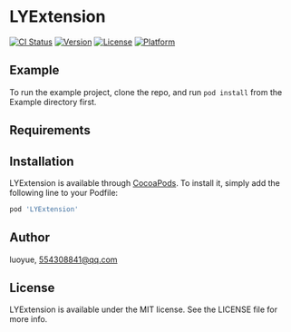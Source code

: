 # LYExtension

[![CI Status](https://img.shields.io/travis/554308841@qq.com/LYExtension.svg?style=flat)](https://travis-ci.org/554308841@qq.com/LYExtension)
[![Version](https://img.shields.io/cocoapods/v/LYExtension.svg?style=flat)](https://cocoapods.org/pods/LYExtension)
[![License](https://img.shields.io/cocoapods/l/LYExtension.svg?style=flat)](https://cocoapods.org/pods/LYExtension)
[![Platform](https://img.shields.io/cocoapods/p/LYExtension.svg?style=flat)](https://cocoapods.org/pods/LYExtension)

## Example

To run the example project, clone the repo, and run `pod install` from the Example directory first.

## Requirements

## Installation

LYExtension is available through [CocoaPods](https://cocoapods.org). To install
it, simply add the following line to your Podfile:

```ruby
pod 'LYExtension'
```

## Author

luoyue, 554308841@qq.com

## License

LYExtension is available under the MIT license. See the LICENSE file for more info.

